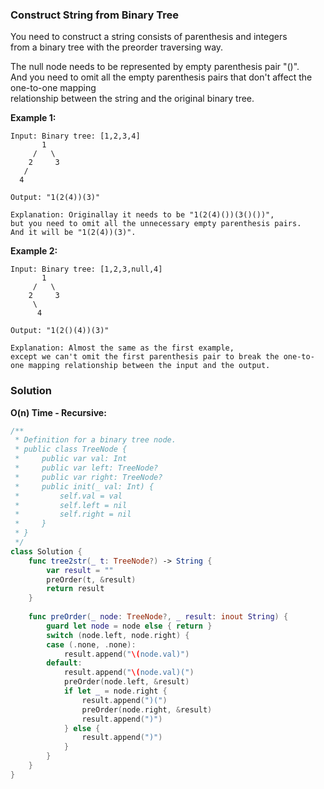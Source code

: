 
### Construct String from Binary Tree

You need to construct a string consists of parenthesis and integers</br> 
from a binary tree with the preorder traversing way.

The null node needs to be represented by empty parenthesis pair "()".</br> 
And you need to omit all the empty parenthesis pairs that don't affect the one-to-one mapping</br> 
relationship between the string and the original binary tree.

__Example 1:__
```
Input: Binary tree: [1,2,3,4]
       1
     /   \
    2     3
   /    
  4     

Output: "1(2(4))(3)"

Explanation: Originallay it needs to be "1(2(4)())(3()())", 
but you need to omit all the unnecessary empty parenthesis pairs. 
And it will be "1(2(4))(3)".
```
__Example 2:__
```
Input: Binary tree: [1,2,3,null,4]
       1
     /   \
    2     3
     \  
      4 

Output: "1(2()(4))(3)"

Explanation: Almost the same as the first example, 
except we can't omit the first parenthesis pair to break the one-to-one mapping relationship between the input and the output.
```

### Solution
__O(n) Time - Recursive:__
```Swift
/**
 * Definition for a binary tree node.
 * public class TreeNode {
 *     public var val: Int
 *     public var left: TreeNode?
 *     public var right: TreeNode?
 *     public init(_ val: Int) {
 *         self.val = val
 *         self.left = nil
 *         self.right = nil
 *     }
 * }
 */
class Solution {
    func tree2str(_ t: TreeNode?) -> String {
        var result = ""
        preOrder(t, &result)
        return result
    }
    
    func preOrder(_ node: TreeNode?, _ result: inout String) {
        guard let node = node else { return }
        switch (node.left, node.right) {
        case (.none, .none):
            result.append("\(node.val)")
        default:
            result.append("\(node.val)(")
            preOrder(node.left, &result)
            if let _ = node.right {
                result.append(")(")
                preOrder(node.right, &result)
                result.append(")")
            } else {
                result.append(")")
            }
        }
    }
}
```
